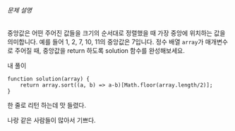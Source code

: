 ###### 문제 설명

중앙값은 어떤 주어진 값들을 크기의 순서대로 정렬했을 때 가장 중앙에 위치하는 값을 의미합니다. 예를 들어 1, 2, 7, 10, 11의 중앙값은 7입니다. 정수 배열 `array`가 매개변수로 주어질 때, 중앙값을 return 하도록 solution 함수를 완성해보세요.

내 풀이 
```JS
function solution(array) {
    return array.sort((a, b) => a-b)[Math.floor(array.length/2)];
}
```
한 줄로 리턴 하는데 맛 들렸다.

나랑 같은 사람들이 많아서 기쁘다.